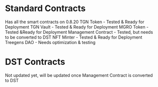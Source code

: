 # Standard Contracts
Has all the smart contracts on 0.8.20
    TGN Token - Tested & Ready for Deployment
    TGN Vault - Tested & Ready for Deployment
    MGRO Token - Tested &Ready for Deployment
    Management Contract - Tested, but needs to be converted to DST 
    NFT Minter - Tested & Ready for Deployment
    Treegens DAO - Needs optimization & testing

# DST Contracts
Not updated yet, will be updated once Management Contract is converted to DST
